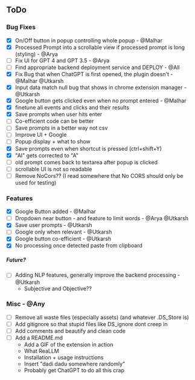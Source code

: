 ## ToDo

### Bug Fixes
- [x] On/Off button in popup controlling whole popup - @Malhar
- [x] Processed Prompt into a scrollable view if processed prompt is long (styling) - @Arya
- [ ] Fix UI for GPT 4 and GPT 3.5 - @Arya
- [ ] Find appropriate backend deployment service and DEPLOY - @All
- [x] Fix Bug that when ChatGPT is first opened, the plugin doesn't - @Malhar @Utkarsh
- [x] Input data match null bug that shows in chrome extension manager - @Utkarsh
- [x] Google button gets clicked even when no prompt entered - @Malhar
- [x] finetune all events and clicks and their results
- [x] Save prompts when user hits enter
- [ ] Co-efficient code can be better
- [ ] Save prompts in a better way not csv
- [ ] Improve UI + Google
- [ ] Popup display + what to show
- [x] Save prompts even when shortcut is pressed (ctrl+shift+Y)
- [x] "AI" gets corrected to "A"
- [ ] old prompt comes back to textarea after popup is clicked
- [ ] scrollable UI is not so readable
- [ ] Remove NoCors?? (I read somewhere that No CORS should only be used for testing)

### Features
- [x] Google Button added - @Malhar
- [ ] Dropdown near button - and feature to limit words - @Arya @Utkarsh
- [x] Save user prompts - @Utkarsh
- [ ] Google only when relevant - @Utkarsh
- [x] Google button co-efficient - @Utkarsh
- [x] No processing once detected paste from clipboard

##### Future?
- [ ] Adding NLP features, generally improve the backend processing - @Utkarsh
    * Subjective and Objective??

### Misc - @Any
- [ ] Remove all waste files (especially assets) (and whatever .DS_Store is)
- [ ] Add gitignore so that stupid files like DS_ignore dont creep in
- [ ] Add comments and beautify and clean code
- [ ] Add a README.md
    * Add a GIF of the extension in action
    * What ReaLLM
    * Installation + usage instructions
    * Insert "dadi dadu somewhere randomly"
    * Probably get ChatGPT to do all this crap
